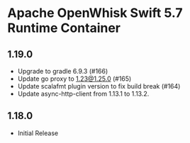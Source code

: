 <!--
#
# Licensed to the Apache Software Foundation (ASF) under one or more
# contributor license agreements.  See the NOTICE file distributed with
# this work for additional information regarding copyright ownership.
# The ASF licenses this file to You under the Apache License, Version 2.0
# (the "License"); you may not use this file except in compliance with
# the License.  You may obtain a copy of the License at
#
#     http://www.apache.org/licenses/LICENSE-2.0
#
# Unless required by applicable law or agreed to in writing, software
# distributed under the License is distributed on an "AS IS" BASIS,
# WITHOUT WARRANTIES OR CONDITIONS OF ANY KIND, either express or implied.
# See the License for the specific language governing permissions and
# limitations under the License.
#
-->

# Apache OpenWhisk Swift 5.7 Runtime Container

## 1.19.0
 - Upgrade to gradle 6.9.3 (#166)
 - Update go proxy to 1.23@1.25.0 (#165)
 - Update scalafmt plugin version to fix build break (#164)
 - Update async-http-client from 1.13.1 to 1.13.2.

## 1.18.0
 - Initial Release
